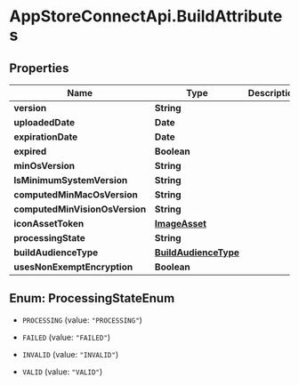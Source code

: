 # AppStoreConnectApi.BuildAttributes

## Properties

Name | Type | Description | Notes
------------ | ------------- | ------------- | -------------
**version** | **String** |  | [optional] 
**uploadedDate** | **Date** |  | [optional] 
**expirationDate** | **Date** |  | [optional] 
**expired** | **Boolean** |  | [optional] 
**minOsVersion** | **String** |  | [optional] 
**lsMinimumSystemVersion** | **String** |  | [optional] 
**computedMinMacOsVersion** | **String** |  | [optional] 
**computedMinVisionOsVersion** | **String** |  | [optional] 
**iconAssetToken** | [**ImageAsset**](ImageAsset.md) |  | [optional] 
**processingState** | **String** |  | [optional] 
**buildAudienceType** | [**BuildAudienceType**](BuildAudienceType.md) |  | [optional] 
**usesNonExemptEncryption** | **Boolean** |  | [optional] 



## Enum: ProcessingStateEnum


* `PROCESSING` (value: `"PROCESSING"`)

* `FAILED` (value: `"FAILED"`)

* `INVALID` (value: `"INVALID"`)

* `VALID` (value: `"VALID"`)




